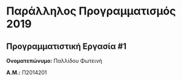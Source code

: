 # Παράλληλος Προγραμματισμός 2019
## Προγραμματιστική Εργασία #1

**Ονοματεπώνυμο:** Παλλίδου Φωτεινή

**Α.Μ.:** Π2014201


